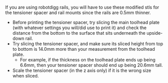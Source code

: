 If you are using robotdigg rails, you will have to use these modified stls for the tensioner spacer and rail mounts since the rails are 0.5mm thinner.
- Before printing the tensioner spacer, try slicing the main toolhead plate (with whatever settings you will/did use to print it) and check the distance from the bottom to the surface that sits underneath the upside-down rail.
- Try slicing the tensioner spacer, and make sure its sliced height from top to bottom is 14.0mm more than your measurement from the toolhead plate.
    - For example, if the thickness on the toolhead plate ends up being 6.6mm, then your tensioner spacer should end up being 20.6mm tall.
- Scale the tensioner spacer (in the z axis only) if it is the wrong size when sliced.